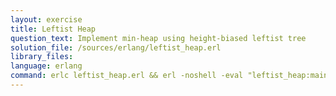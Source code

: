 ```yaml
---
layout: exercise
title: Leftist Heap
question_text: Implement min-heap using height-biased leftist tree
solution_file: /sources/erlang/leftist_heap.erl
library_files:
language: erlang
command: erlc leftist_heap.erl && erl -noshell -eval "leftist_heap:main({})."
---
```

